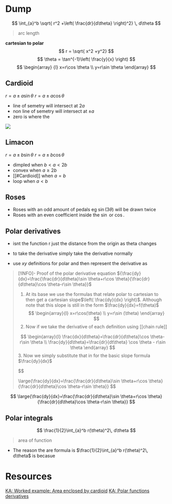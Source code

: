 # Dump






$$
\int_{a}^b \sqrt{ r^2 +\left( \frac{dr}{d\theta} \right)^2} \, d\theta 
$$
> arc length 


**cartesian to polar**
$$
r = \sqrt{ x^2 +y^2}
$$
$$
\theta = \tan^{-1}\left( \frac{y}{x} \right)
$$
$$
\begin{array} {l}
x=r\cos \theta  \\
y=r\sin \theta
\end{array}
$$


## Cardioid
$r= a\pm a\sin \theta$
$r=a\pm a\cos \theta$

- line of semetry will intersect at $2a$
- non line of semetry will intersect at  $\pm a$
- zero is where the 

![](https://i.imgur.com/bEBB3JV.png)


## Limacon 
$r=a \pm b \sin \theta$
$r=a \pm b \cos \theta$

- dimpled when $b<a<2b$
- convex when $a \geq 2b$
- [[#Cardioid]] when $a=b$
- loop when $a<b$



## Roses
- Roses with an odd amount of pedals eg $\sin (3\theta)$ will be drawn twice 
- Roses with an even coefficient inside the $\sin$ or $\cos$.



## Polar derivatives 

- isnt the function r just the distance from the origin as theta changes

- to take the derivative simply take the derivative normally 

- use $xy$ definitions for polar and then represent the derivative as 

> [!INFO]- Proof of the polar derivative equation ${\frac{dy}{dx}=\frac{\frac{dr}{d\theta}\sin \theta+r\cos \theta}{\frac{dr}{d\theta}\cos \theta-r\sin \theta}}$
> 
> 1. At its base we use the formulas that relate polar to cartesian to then get a cartesian slope$\left( \frac{dy}{dx} \right)$. Although note that this slope is still in the form $\frac{dy}{dx}=f(\theta)$ 
> $$
> \begin{array}{l}
> x=r\cos(\theta) \\
> y=r\sin (\theta)
> \end{array}
> $$
> 2. Now if we take the derivative of each definition using [[chain rule]]
> 
> $$
> \begin{array}{l} 
> \frac{dx}{d\theta}=\frac{dr}{d\theta}\cos \theta-r\sin \theta \\
> \frac{dy}{d\theta}=\frac{dr}{dt\theta} \cos \theta - r\sin \theta
> \end{array}
> $$
> 3. Now we simply substitute that in for the basic slope formula $\frac{dy}{dx}$
> 
> 
> $$
> 
> \large{\frac{dy}{dx}=\frac{\frac{dr}{d\theta}\sin \theta+r\cos \theta}{\frac{dr}{d\theta}\cos \theta-r\sin \theta}}
> $$


$$ 
 \large{\frac{dy}{dx}=\frac{\frac{dr}{d\theta}\sin \theta+r\cos \theta}{\frac{dr}{d\theta}\cos \theta-r\sin \theta}}
$$


## Polar integrals

$$
\frac{1}{2}\int_{a}^b r(\theta)^2\, d\theta
$$
> area of function


- The reason the are formula is $\frac{1}{2}\int_{a}^b r(\theta)^2\, d\theta$ is becasue 





# Resources

[KA: Worked example: Area enclosed by cardioid](https://www.khanacademy.org/math/ap-calculus-bc/bc-advanced-functions-new/bc-9-8/v/cardioid-area)
[KA:  Polar functions derivatives](https://www.youtube.com/watch?v=8mS9eDHf0fQ)